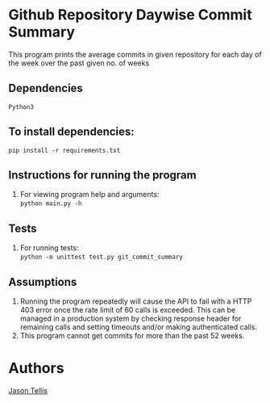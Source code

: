Github Repository Daywise Commit Summary
===
This program prints the average commits 
in given repository for each day of the 
week over the past given no. of weeks
## Dependencies
`Python3`
## To install dependencies:
`pip install -r requirements.txt`

## Instructions for running the program
1. For viewing program help and arguments:<br>
`python main.py -h`

## Tests
1. For running tests: <br>
`python -m unittest test.py git_commit_summary`

## Assumptions
1. Running the program repeatedly will cause the API to fail with a HTTP 403 error once the rate limit of 60 calls 
is exceeded. This can be managed in a production system by checking response header for remaining
 calls and setting timeouts and/or making authenticated calls.
2. This program cannot get commits for more than the past 52 weeks.

Authors
==
[Jason Tellis](https://www.linkedin.com/in/jasontellis91)
